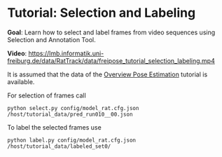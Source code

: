 # Tutorial: Selection and Labeling

**Goal**: Learn how to select and label frames from video sequences using Selection and Annotation Tool.  

**Video**: https://lmb.informatik.uni-freiburg.de/data/RatTrack/data/freipose_tutorial_selection_labeling.mp4

It is assumed that the data of the [Overview Pose Estimation](https://github.com/lmb-freiburg/FreiPose-docker/blob/master/Tutorial_OverviewPose.md) tutorial is available. 

For selection of frames call

    python select.py config/model_rat.cfg.json /host/tutorial_data/pred_run010__00.json
    
To label the selected frames use

    python label.py config/model_rat.cfg.json /host/tutorial_data/labeled_set0/
